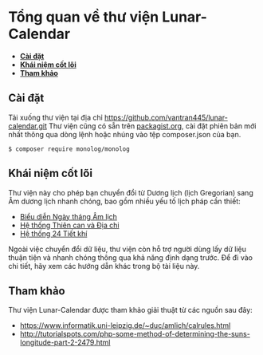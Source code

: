 # Tổng quan về thư viện Lunar-Calendar

- **[Cài đặt](#cài-đặt)**
- **[Khái niệm cốt lõi](#khái-niệm-cốt-lõi)**
- **[Tham khảo](#tham-khảo)**


## Cài đặt
Tải xuống thư viện tại địa chỉ https://github.com/vantran445/lunar-calendar.git
Thư viện cũng có sẵn trên [packagist.org](https://packagist.org/packages/lunar-calendar/lunar-calendar), cài đặt phiên bản mới nhất thông qua dòng lệnh hoặc nhúng vào tệp composer.json của bạn.
```
$ composer require monolog/monolog
```

## Khái niệm cốt lõi
Thư viện này cho phép bạn chuyển đổi từ Dương lịch (lịch Gregorian) sang Âm dương lịch nhanh chóng, bao gồm nhiều yếu tố lịch pháp cần thiết:
- [Biểu diễn Ngày tháng Âm lịch](/docs/Vietnamese/02-bieu-dien-ngay-thang-am-lich.md)
- [Hệ thống Thiên can và Địa chi](/docs/Vietnamese/03-he-thong-thien-can-dia-chi.md)
- [Hệ thống 24 Tiết khí](/docs/Vietnamese/04-he-thong-24-tiet-khi.md)

Ngoài việc chuyển đổi dữ liệu, thư viện còn hỗ trợ người dùng lấy dữ liệu thuận tiện và nhanh chóng thông qua khả năng định dạng trước. Để đi vào chi tiết, hãy xem các hướng dẫn khác trong bộ tài liệu này.

## Tham khảo
Thư viện Lunar-Calendar được tham khảo giải thuật từ các nguồn sau đây:
- https://www.informatik.uni-leipzig.de/~duc/amlich/calrules.html
- http://tutorialspots.com/php-some-method-of-determining-the-suns-longitude-part-2-2479.html
